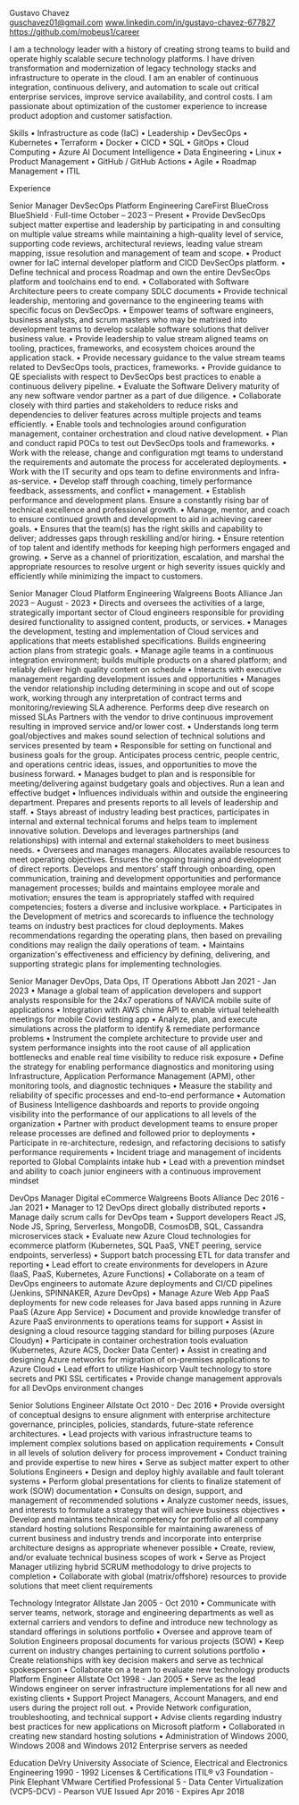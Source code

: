 Gustavo Chavez 							
guschavez01@gmail.com
www.linkedin.com/in/gustavo-chavez-677827
https://github.com/mobeus1/career
						
I am a technology leader with a history of creating strong teams to build and operate highly scalable secure technology platforms. I have driven transformation and modernization of legacy technology stacks and infrastructure to operate in the cloud. I am an enabler of continuous integration, continuous delivery, and automation to scale out critical enterprise services, improve service availability, and control costs. I am passionate about optimization of the customer experience to increase product adoption and customer satisfaction.

Skills
•	Infrastructure as code (IaC)
•	Leadership
•	DevSecOps
•	Kubernetes 
•	Terraform
•	Docker
•	CICD
•	SQL
•	GitOps 
•	Cloud Computing 
•	Azure AI Document Intelligence
•	Data Engineering
•	Linux
•	Product Management
•	GitHub / GitHub Actions
•	Agile
•	Roadmap Management 
•	ITIL


Experience

Senior Manager DevSecOps Platform Engineering
CareFirst BlueCross BlueShield · Full-time
October – 2023 – Present
•	Provide DevSecOps subject matter expertise and leadership by participating in and consulting on multiple value streams while maintaining a high-quality level of service, supporting code reviews, architectural reviews, leading value stream mapping, issue resolution and management of team and scope.
•	Product owner for IaC internal developer platform and CICD DevSecOps platform.
•	Define technical and process Roadmap and own the entire DevSecOps platform and toolchains end to end.
•	Collaborated with Software Architecture peers to create company SDLC documents 
•	Provide technical leadership, mentoring and governance to the engineering teams with specific focus on DevSecOps. 
•	Empower teams of software engineers, business analysts, and scrum masters who may be matrixed into development teams to develop scalable software solutions that deliver business value.
•	Provide leadership to value stream aligned teams on tooling, practices, frameworks, and ecosystem choices around the application stack. 
•	Provide necessary guidance to the value stream teams related to DevSecOps tools, practices, frameworks. 
•	Provide guidance to QE specialists with respect to DevSecOps best practices to enable a continuous delivery pipeline.
•	Evaluate the Software Delivery maturity of any new software vendor partner as a part of due diligence. 
•	Collaborate closely with third parties and stakeholders to reduce risks and dependencies to deliver features across multiple projects and teams efficiently.
•	Enable tools and technologies around configuration management, container orchestration and cloud native development. 
•	Plan and conduct rapid POCs to test out DevSecOps tools and frameworks. 
•	Work with the release, change and configuration mgt teams to understand the requirements and automate the process for accelerated deployments. 
•	Work with the IT security and ops team to define environments and Infra-as-service. 
•	Develop staff through coaching, timely performance feedback, assessments, and conflict
•	management. 
•	Establish performance and development plans. Ensure a constantly rising bar of technical excellence and professional growth. 
•	Manage, mentor, and coach to ensure continued growth and development to aid in achieving career goals. 
•	Ensures that the team(s) has the right skills and capability to deliver; addresses gaps through reskilling and/or hiring. 
•	Ensure retention of top talent and identify methods for keeping high performers engaged and growing.
•	Serve as a channel of prioritization, escalation, and marshal the appropriate resources to resolve urgent or high severity issues quickly and efficiently while minimizing the impact to customers.


Senior Manager Cloud Platform Engineering
Walgreens Boots Alliance
Jan 2023 – August - 2023
•	Directs and oversees the activities of a large, strategically important sector of Cloud engineers responsible for providing desired functionality to assigned content, products, or services.
•	Manages the development, testing and implementation of Cloud services and applications that meets established specifications. Builds engineering action plans from strategic goals.
•	Manage agile teams in a continuous integration environment; builds multiple products on a shared platform; and reliably deliver high quality content on schedule
•	Interacts with executive management regarding development issues and opportunities
•	Manages the vendor relationship including determining in scope and out of scope work, working through any interpretation of contract terms and monitoring/reviewing SLA adherence. Performs deep dive research on missed SLAs Partners with the vendor to drive continuous improvement resulting in improved service and/or lower cost.
•	Understands long term goal/objectives and makes sound selection of technical solutions and services presented by team
•	Responsible for setting on functional and business goals for the group. Anticipates process centric, people centric, and operations centric ideas, issues, and opportunities to move the business forward.
•	Manages budget to plan and is responsible for meeting/delivering against budgetary goals and objectives. Run a lean and effective budget
•	Influences individuals within and outside the engineering department. Prepares and presents reports to all levels of leadership and staff.
•	Stays abreast of industry leading best practices, participates in internal and external technical forums and helps team to implement innovative solution. Develops and leverages partnerships (and relationships) with internal and external stakeholders to meet business needs.
•	Oversees and manages managers. Allocates available resources to meet operating objectives. Ensures the ongoing training and development of direct reports. Develops and mentors’ staff through onboarding, open communication, training and development opportunities and performance management processes; builds and maintains employee morale and motivation; ensures the team is appropriately staffed with required competencies; fosters a diverse and inclusive workplace.
•	Participates in the Development of metrics and scorecards to influence the technology teams on industry best practices for cloud deployments. Makes recommendations regarding the operating plans, then based on prevailing conditions may realign the daily operations of team.
•	Maintains organization's effectiveness and efficiency by defining, delivering, and supporting strategic plans for implementing technologies.

Senior Manager DevOps, Data Ops, IT Operations
Abbott
Jan 2021 - Jan 2023 
•	Manage a global team of application developers and support analysts responsible for the 24x7 operations of NAVICA mobile suite of applications
•	Integration with AWS chime API to enable virtual telehealth meetings for mobile Covid testing app
•	Analyze, plan, and execute simulations across the platform to identify & remediate performance problems
•	Instrument the complete architecture to provide user and system performance insights into the root cause of all application bottlenecks and enable real time visibility to reduce risk exposure
•	Define the strategy for enabling performance diagnostics and monitoring using Infrastructure, Application Performance Management (APM), other monitoring tools, and diagnostic techniques
•	Measure the stability and reliability of specific processes and end-to-end performance
•	Automation of Business Intelligence dashboards and reports to provide ongoing visibility into the performance of our applications to all levels of the organization
•	Partner with product development teams to ensure proper release processes are defined and followed prior to deployments
•	Participate in re-architecture, redesign, and refactoring decisions to satisfy performance requirements
•	Incident triage and management of incidents reported to Global Complaints intake hub
•	Lead with a prevention mindset and ability to coach junior engineers with a continuous improvement mindset

DevOps Manager Digital eCommerce
Walgreens Boots Alliance
Dec 2016 - Jan 2021
•	Manager to 12 DevOps direct globally distributed reports 
•	Manage daily scrum calls for DevOps team
•	Support developers React JS, Node JS, Spring, Serverless, MongoDB, CosmosDB, SQL, Cassandra microservices stack
•	Evaluate new Azure Cloud technologies for ecommerce platform (Kubernetes, SQL PaaS, VNET peering, service endpoints, serverless)
•	Support batch processing ETL for data transfer and reporting
•	Lead effort to create environments for developers in Azure (IaaS, PaaS, Kubernetes, Azure Functions)
•	Collaborate on a team of DevOps engineers to automate Azure deployments and CI/CD pipelines (Jenkins, SPINNAKER, Azure DevOps)
•	Manage Azure Web App PaaS deployments for new code releases for Java based apps running in Azure PaaS (Azure App Service)
•	Document and provide knowledge transfer of Azure PaaS environments to operations teams for support
•	Assist in designing a cloud resource tagging standard for billing purposes (Azure Cloudyn)
•	Participate in container orchestration tools evaluation (Kubernetes, Azure ACS, Docker Data Center)
•	Assist in creating and designing Azure networks for migration of on-premises applications to Azure Cloud
•	Lead effort to utilize Hashicorp Vault technology to store secrets and PKI SSL certificates
•	Provide change management approvals for all DevOps environment changes

Senior Solutions Engineer
Allstate
Oct 2010 - Dec 2016
•	Provide oversight of conceptual designs to ensure alignment with enterprise architecture governance, principles, policies, standards, future-state reference architectures.
•	Lead projects with various infrastructure teams to implement complex solutions based on application requirements
•	Consult in all levels of solution delivery for process improvement
•	Conduct training and provide expertise to new hires
•	Serve as subject matter expert to other Solutions Engineers
•	Design and deploy highly available and fault tolerant systems
•	Perform global presentations for clients to finalize statement of work (SOW) documentation
•	Consults on design, support, and management of recommended solutions
•	Analyze customer needs, issues, and interests to formulate a strategy that will achieve business objectives
•	Develop and maintains technical competency for portfolio of all company standard hosting solutions Responsible for maintaining awareness of current business and industry trends and incorporate into enterprise architecture designs as appropriate whenever possible
•	Create, review, and/or evaluate technical business scopes of work
•	Serve as Project Manager utilizing hybrid SCRUM methodology to drive projects to completion
•	Collaborate with global (matrix/offshore) resources to provide solutions that meet client requirements
 
Technology Integrator
Allstate
Jan 2005 - Oct 2010
•	Communicate with server teams, network, storage and engineering departments as well as external carriers and vendors to define and introduce new technology as standard offerings in solutions portfolio
•	Oversee and approve team of Solution Engineers proposal documents for various projects (SOW)
•	Keep current on industry changes pertaining to current solutions portfolio
•	Create relationships with key decision makers and serve as technical spokesperson
•	Collaborate on a team to evaluate new technology products
Platform Engineer
Allstate
Oct 1998 - Jan 2005
•	Serve as the lead Windows engineer on server infrastructure implementations for all new and existing clients
•	Support Project Managers, Account Managers, and end users during the project roll out.
•	Provide Network configuration, troubleshooting, and technical support
•	Advise clients regarding industry best practices for new applications on Microsoft platform
•	Collaborated in creating new standard hosting solutions
•	Administration of Windows 2000, Windows 2008 and Windows 2012 Enterprise servers as needed

Education
DeVry University
Associate of Science, Electrical and Electronics Engineering
1990 - 1992
Licenses & Certifications
ITIL® v3 Foundation - Pink Elephant
VMware Certified Professional 5 - Data Center Virtualization (VCP5-DCV) -
Pearson VUE
Issued Apr 2016 - Expires Apr 2018